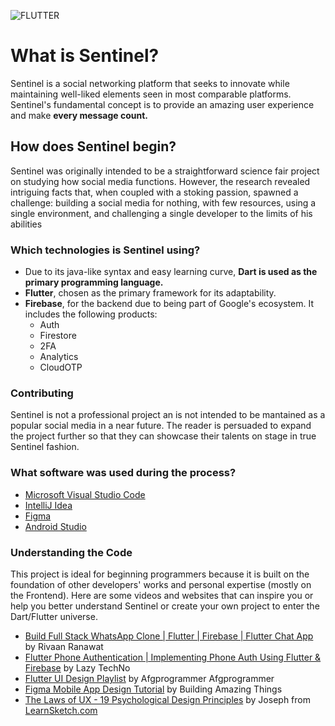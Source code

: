 ![FLUTTER](https://user-images.githubusercontent.com/110001105/187599133-e459312b-4792-44f0-adfc-882afac7829d.png)


# What is Sentinel?

Sentinel is a social networking platform that seeks to innovate while maintaining well-liked elements seen in most comparable platforms. Sentinel's fundamental concept is to provide an amazing user experience and make **every message count.** 

## How does Sentinel begin?

Sentinel was originally intended to be a straightforward science fair project on studying how social media functions. However, the research revealed intriguing facts that, when coupled with a stoking passion, spawned a challenge: building a social media for nothing, with few resources, using a single environment, and challenging a single developer to the limits of his abilities

### Which technologies is Sentinel using?

- Due to its java-like syntax and easy learning curve, **Dart is used as the primary programming language.**
- **Flutter**, chosen as the primary framework for its adaptability.
- **Firebase**, for the backend due to being part of Google's ecosystem. It includes the following products:
  - Auth
  - Firestore
  - 2FA
  - Analytics
  - CloudOTP

### Contributing

Sentinel is not a professional project an is not intended to be mantained as a popular social media in a near future. The reader is persuaded to expand the project further so that they can showcase their talents on stage in true Sentinel fashion.

### What software was used during the process?

- [Microsoft Visual Studio Code](https://code.visualstudio.com/)
- [IntelliJ Idea](https://www.jetbrains.com/idea/)
- [Figma](https://www.figma.com/)
- [Android Studio](https://developer.android.com/studio)

### Understanding the Code

This project is ideal for beginning programmers because it is built on the foundation of other developers' works and personal expertise (mostly on the Frontend). Here are some videos and websites that can inspire you or help you better understand Sentinel or create your own project to enter the Dart/Flutter universe. 

- [Build Full Stack WhatsApp Clone | Flutter | Firebase | Flutter Chat App](https://www.youtube.com/yqwfP2vXWJQ) by Rivaan Ranawat
- [Flutter Phone Authentication | Implementing Phone Auth Using Flutter & Firebase](https://www.youtube.com/watch?v=PEUUYOQ2Ixo) by Lazy TechNo
- [Flutter UI Design Playlist](https://www.youtube.com/watch?v=zTTP8XBR6fI&list=PLf-j0Hs0PF3uxzMCFLlfJ9W3hRxLzHPGX) by Afgprogrammer
 Afgprogrammer
- [Figma Mobile App Design Tutorial](https://www.youtube.com/watch?v=PeGfX7W1mJk) by Building Amazing Things
- [The Laws of UX - 19 Psychological Design Principles](https://www.youtube.com/watch?v=fYs2Mdyasuc) by Joseph from [LearnSketch.com](learnsketch.com)
